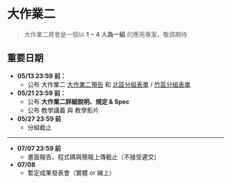 # 大作業二

> 大作業二將會是一個以 **1 ~ 4 人為一組** 的應用專案，敬請期待

## 重要日期

- **05/13 23:59 前：**
  - 公布 大作業二 [大作業二預告](https://imbensonchiu.github.io/project_2_pre.html) 和 [北區分組表單](https://forms.gle/635HU5CRFq5ZsxGD8 ) / [竹區分組表單]()
- **05/21 23:59 前：**
  - 公布 **大作業二詳細說明、規定 & Spec** 
  - 公布 教學講義 與 教學影片
- **05/27 23:59 前**
  - 分組截止

---

- **07/07 23:59 前**
  - 書面報告、程式碼與簡報上傳截止（不接受遲交）
- **07/08**
  - 暫定成果發表會（實體 or 線上）

